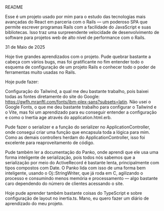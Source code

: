README

Esse é um projeto usado por mim para o estudo das tecnologias mais avançadas do React em parceria com o Rails — um poderoso SPA que permite escrever programas Rails com a facilidade do JavaScript e suas bibliotecas. Isso traz uma surpreendente velocidade de desenvolvimento de software para projetos web de alto nível de performance com o Rails.

31 de Maio de 2025

Hoje tive grandes aprendizados com o projeto. Pude quebrar bastante a cabeça com vários bugs, mas foi gratificante no fim entender todo o esquema de configuração de um projeto Rails e conhecer todo o poder de ferramentas muito usadas no Rails.

Hoje pude fazer:

Configuração do Tailwind, a qual me deu bastante trabalho, pois baixei todas as fontes diretamente do site do Google: https://gwfh.mranftl.com/fonts/ibm-plex-sans?subsets=latin. Não usei o Google Fonts, o que me deu bastante trabalho para configurar o Tailwind e o Vite, mas foi um aprendizado para eu conseguir entender a configuração e como o Inertia age através do application.html.erb.

Pude fazer o serializer e a função do serializer no ApplicationController, onde consegui criar uma função que encapsula toda a lógica para mim. Como as demais controllers herdam do ApplicationController, isso foi excelente para reaproveitamento de código.

Pude também ler a documentação do Panko, onde aprendi que ele usa uma forma inteligente de serialização, pois todos nós sabemos que a serialização por meio do ActiveRecord é bastante lenta, principalmente com tipos compostos com Date. O Panko lida com isso de uma forma bem inteligente, usando o Oj::StringWriter, que já roda em C, agilizando o processo e consumindo menos memória e processamento — algo bastante caro dependendo do número de clientes acessando o site.

Hoje pude aprender também bastante coisas do TypeScript e sobre configuração de layout no inertia.ts. Mano, eu quero fazer um diário de aprendizado do meu projeto.

